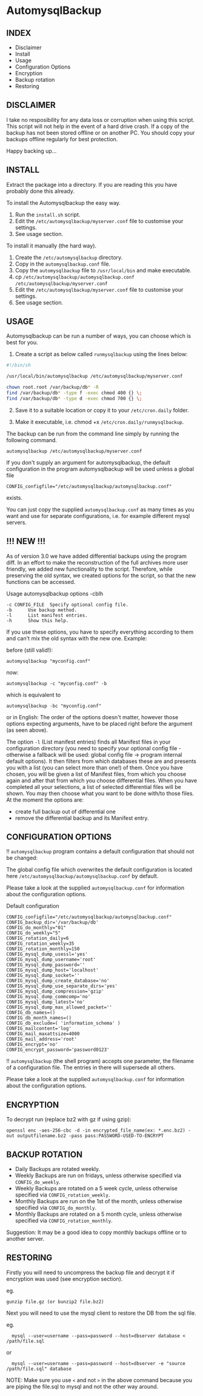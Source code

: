 # AutomysqlBackup

## INDEX

* Disclaimer
* Install
* Usage
* Configuration Options
* Encryption
* Backup rotation
* Restoring



## DISCLAIMER

I take no resposibility for any data loss or corruption when using this script.
This script will not help in the event of a hard drive crash. If a copy of the
backup has not been stored offline or on another PC. You should copy your backups
offline regularly for best protection.

Happy backing up...



## INSTALL

Extract the package into a directory. If you are reading this you have probably done
this already.

To install the Automysqlbackup the easy way.

1. Run the `install.sh` script.
2. Edit the `/etc/automysqlbackup/myserver.conf` file to customise your settings.
3. See usage section.

To install it manually (the hard way).

1. Create the `/etc/automysqlbackup` directory.
2. Copy in the `automysqlbackup.conf` file.
3. Copy the `automysqlbackup` file to `/usr/local/bin` and make executable.
4. cp `/etc/automysqlbackup/automysqlbackup.conf` `/etc/automysqlbackup/myserver.conf`
5. Edit the `/etc/automysqlbackup/myserver.conf` file to customise your settings.
6. See usage section.



## USAGE

Automysqlbackup can be run a number of ways, you can choose which is best for you.

 1) Create a script as below called `runmysqlbackup` using the lines below:

```bash
#!/bin/sh

/usr/local/bin/automysqlbackup /etc/automysqlbackup/myserver.conf

chown root.root /var/backup/db* -R
find /var/backup/db* -type f -exec chmod 400 {} \;
find /var/backup/db* -type d -exec chmod 700 {} \;
```

 2) Save it to a suitable location or copy it to your `/etc/cron.daily` folder. 

 3) Make it executable, i.e. chmod +x `/etc/cron.daily/runmysqlbackup`.


The backup can be run from the command line simply by running the following command.

```
automysqlbackup /etc/automysqlbackup/myserver.conf
```

If you don't supply an argument for automysqlbackup, the default configuration
in the program automysqlbackup will be used unless a global file

```
CONFIG_configfile="/etc/automysqlbackup/automysqlbackup.conf"
```

exists.

You can just copy the supplied `automysqlbackup.conf` as many times as you want
and use for separate configurations, i.e. for example different mysql servers.

## !!! NEW !!!

As of version 3.0 we have added differential backups using the program diff. In an
effort to make the reconstruction of the full archives more user friendly, we
added new functionality to the script. Therefore, while preserving the old syntax,
we created options for the script, so that the new functions can be accessed.

Usage automysqlbackup options -cblh
```
-c CONFIG_FILE  Specify optional config file.
-b      Use backup method.
-l      List manifest entries.
-h      Show this help.
```

If you use these options, you have to specify everything according to them and can't
mix the old syntax with the new one. Example:

before (still valid!):

```
automysqlbackup "myconfig.conf"
```

now:

```
automysqlbackup -c "myconfig.conf" -b
```

which is equivalent to

```
automysqlbackup -bc "myconfig.conf"
```

or in English: The order of the options doesn't matter, however those options expecting
arguments, have to be placed right before the argument (as seen above).

The option `-l` (List manifest entries) finds all Manifest files in your configuration
directory (you need to specify your optional config file - otherwise a fallback will be
used: global config file -> program internal default options). It then filters from which
databases these are and presents you with a list (you can select more than one!) of them.
Once you have chosen, you will be given a list of Manifest files, from which you choose
again and after that from which you choose differential files. When you have completed
all your selections, a list of selected differential files will be shown. You may then
choose what you want to be done with/to those files. At the moment the options are:

- create full backup out of differential one
- remove the differential backup and its Manifest entry.


## CONFIGURATION OPTIONS

!! `automysqlbackup` program contains a default configuration that should not be changed:

The global config file which overwrites the default configuration is located here
`/etc/automysqlbackup/automysqlbackup.conf` by default.

Please take a look at the supplied `automysqlbackup.conf` for information about the configuration options.

Default configuration
```
CONFIG_configfile="/etc/automysqlbackup/automysqlbackup.conf"
CONFIG_backup_dir='/var/backup/db'
CONFIG_do_monthly="01"
CONFIG_do_weekly="5"
CONFIG_rotation_daily=6
CONFIG_rotation_weekly=35
CONFIG_rotation_monthly=150
CONFIG_mysql_dump_usessl='yes'
CONFIG_mysql_dump_username='root'
CONFIG_mysql_dump_password=''
CONFIG_mysql_dump_host='localhost'
CONFIG_mysql_dump_socket=''
CONFIG_mysql_dump_create_database='no'
CONFIG_mysql_dump_use_separate_dirs='yes'
CONFIG_mysql_dump_compression='gzip'
CONFIG_mysql_dump_commcomp='no'
CONFIG_mysql_dump_latest='no'
CONFIG_mysql_dump_max_allowed_packet=''
CONFIG_db_names=()
CONFIG_db_month_names=()
CONFIG_db_exclude=( 'information_schema' )
CONFIG_mailcontent='log'
CONFIG_mail_maxattsize=4000
CONFIG_mail_address='root'
CONFIG_encrypt='no'
CONFIG_encrypt_password='password0123'
```

!! `automysqlbackup` (the shell program) accepts one parameter, the filename of a configuration file. The entries in there will supersede all others.

Please take a look at the supplied `automysqlbackup.conf` for information about the configuration options.



## ENCRYPTION

To decrypt run (replace bz2 with gz if using gzip):

```
openssl enc -aes-256-cbc -d -in encrypted_file_name(ex: *.enc.bz2) -out outputfilename.bz2 -pass pass:PASSWORD-USED-TO-ENCRYPT
```


## BACKUP ROTATION

* Daily Backups are rotated weekly.
* Weekly Backups are run on fridays, unless otherwise specified via `CONFIG_do_weekly`.
* Weekly Backups are rotated on a 5 week cycle, unless otherwise specified via `CONFIG_rotation_weekly`.
* Monthly Backups are run on the 1st of the month, unless otherwise specified via `CONFIG_do_monthly`.
* Monthly Backups are rotated on a 5 month cycle, unless otherwise specified via `CONFIG_rotation_monthly`.

Suggestion: It may be a good idea to copy monthly backups offline or to another server.



## RESTORING

Firstly you will need to uncompress the backup file and decrypt it if encryption was used (see encryption section).

eg.
```
gunzip file.gz (or bunzip2 file.bz2)
```

Next you will need to use the mysql client to restore the DB from the sql file.

eg.
```
  mysql --user=username --pass=password --host=dbserver database < /path/file.sql
```
or
```
  mysql --user=username --pass=password --host=dbserver -e "source /path/file.sql" database
```
NOTE: Make sure you use `<` and not `>` in the above command because you are piping the file.sql to mysql and not the other way around.

